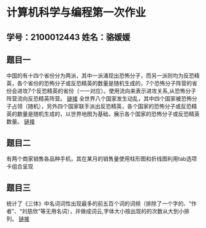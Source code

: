 # 计算机科学与编程第一次作业
## 学号：2100012443 姓名：骆媛媛  
## 题目一
中国的有十四个省份分为两派，其中一派涌现出恐怖分子，而另一派则均为反恐精英，各个省份的恐怖分子或反恐精英的数量是随机生成的，7个恐怖分子阵营的省份会进攻7个反恐精英的省份（一一对应）。使用流向来表示进攻关系,从恐怖分子阵营流向反恐精英阵营。
[链接](https://sjanhk.github.io/chinamap.html)
全世界八个国家发生动乱，其中四个国家被恐怖分子占领（随机），另外四个国家联手派出反恐精英，各个国家的恐怖分子或反恐精英的数量是随机生成的，以世界地图为基础，展示各个国家的恐怖分子或反恐精英数量。
[链接](https://sjanhk.github.io/counter_strike.html)
## 题目二
有两个商家销售各品种手机，其在某月的销售量使用柱形图和折线图利用tab选项卡组合呈现
## 题目三
统计了《三体》中名词词性出现最多的前五百个词的词频（排除了一个字的、“作者”、“刘慈欣”等无用名词），并做成词云,字体大小按出现的的次数从大到小排列。
[链接](https://sjanhk.github.io/santi_wordcloud.html)
